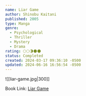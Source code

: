 ```yaml
---
name: Liar Game
author: Shinobu Kaitani
published: 2005
type: Manga
genre:
  - Psychological
  - Thriller
  - Mystery
  - Drama
rating: 🌕🌕🌗🌑🌑
status: Completed
created: 2024-03-17 09:36:10 -0500
updated: 2024-06-16 16:56:54 -0500
---
```


![[liar-game.jpg|300]]

Book Link: [Liar Game](https://myanimelist.net/manga/1649/Liar_Game)
